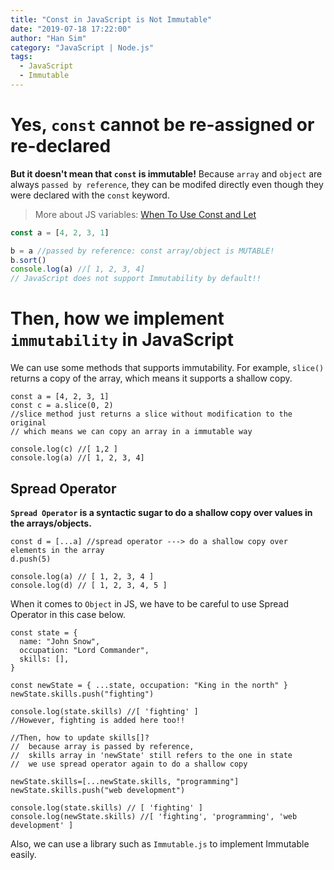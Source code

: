 ```yaml
---
title: "Const in JavaScript is Not Immutable"
date: "2019-07-18 17:22:00"
author: "Han Sim"
category: "JavaScript | Node.js"
tags:
  - JavaScript
  - Immutable
---
```


# Yes, `const` cannot be re-assigned or re-declared

**But it doesn't mean that `const` is immutable!** Because `array` and `object` are always `passed by reference`, they can be modifed directly even though they were declared with the `const` keyword.

> More about JS variables: [When To Use Const and Let](https://blog.hansim.dev/javascript-when-to-use-const-and-let)

```JavaScript
const a = [4, 2, 3, 1]

b = a //passed by reference: const array/object is MUTABLE!
b.sort()
console.log(a) //[ 1, 2, 3, 4]
// JavaScript does not support Immutability by default!!
```

# Then, how we implement `immutability` in JavaScript

We can use some methods that supports immutability. For example, `slice()` returns a copy of the array, which means it supports a shallow copy.

```JavaScript{6}
const a = [4, 2, 3, 1]
const c = a.slice(0, 2)
//slice method just returns a slice without modification to the original
// which means we can copy an array in a immutable way

console.log(c) //[ 1,2 ]
console.log(a) //[ 1, 2, 3, 4] 
```

## Spread Operator

**`Spread Operator` is a syntactic sugar to do a shallow copy over values in the arrays/objects.**

```JavaScript{1}
const d = [...a] //spread operator ---> do a shallow copy over elements in the array
d.push(5)

console.log(a) // [ 1, 2, 3, 4 ]
console.log(d) // [ 1, 2, 3, 4, 5 ]
```

When it comes to `Object` in JS, we have to be careful to use Spread Operator in this case below.

```JavaScript{7,18-19,21-22}
const state = {
  name: "John Snow",
  occupation: "Lord Commander",
  skills: [],
}

const newState = { ...state, occupation: "King in the north" }
newState.skills.push("fighting")

console.log(state.skills) //[ 'fighting' ]
//However, fighting is added here too!!

//Then, how to update skills[]?
//  because array is passed by reference, 
//  skills array in 'newState' still refers to the one in state
//  we use spread operator again to do a shallow copy

newState.skills=[...newState.skills, "programming"] 
newState.skills.push("web development")

console.log(state.skills) // [ 'fighting' ]
console.log(newState.skills) //[ 'fighting', 'programming', 'web development' ]
```

Also, we can use a library such as `Immutable.js` to implement Immutable easily.